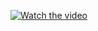 [![Watch the video](http://i3.ytimg.com/vi/alxlivvgNdA/maxresdefault.jpg)](https://youtu.be/alxlivvgNdA)
